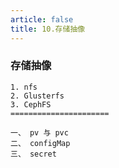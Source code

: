 ```yaml
---
article: false
title: 10.存储抽像
---
```




###  存储抽像


```text
1. nfs
2. Glusterfs
3. CephFS
======================

一、 pv 与 pvc
二、 configMap
三、 secret



```



